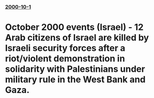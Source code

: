 ### [2000-10-1](/news/2000/10/1/index.md)

#  October 2000 events (Israel) - 12 Arab citizens of Israel are killed by Israeli security forces after a riot/violent demonstration in solidarity with Palestinians under military rule in the West Bank and Gaza.



